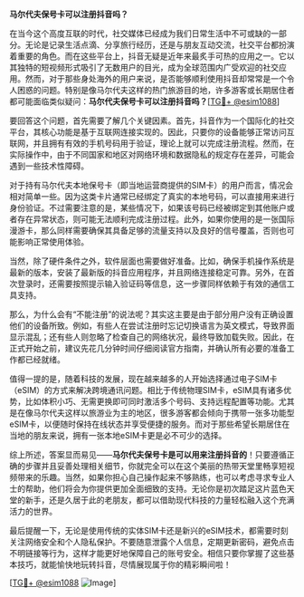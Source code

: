 **马尔代夫保号卡可以注册抖音吗？**

在当今这个高度互联的时代，社交媒体已经成为我们日常生活中不可或缺的一部分。无论是记录生活点滴、分享旅行经历，还是与朋友互动交流，社交平台都扮演着重要的角色。而在这些平台上，抖音无疑是近年来最炙手可热的应用之一。它以其独特的短视频形式吸引了无数用户的目光，成为全球范围内广受欢迎的社交应用。然而，对于那些身处海外的用户来说，是否能够顺利使用抖音却常常是一个令人困惑的问题。特别是像马尔代夫这样的热门旅游目的地，许多游客或长期居住者都可能面临类似疑问：**马尔代夫保号卡可以注册抖音吗？**[[TG💪+ @esim1088](https://t.me/s/esim1088)]

要回答这个问题，首先需要了解几个关键因素。首先，抖音作为一个国际化的社交平台，其核心功能是基于互联网连接实现的。因此，只要你的设备能够正常访问互联网，并且拥有有效的手机号码用于验证，理论上就可以完成注册流程。然而，在实际操作中，由于不同国家和地区对网络环境和数据隐私的规定存在差异，可能会遇到一些技术性障碍。

对于持有马尔代夫本地保号卡（即当地运营商提供的SIM卡）的用户而言，情况会相对简单一些。因为这类卡片通常已经绑定了真实的本地号码，可以直接用来进行身份验证。不过需要注意的是，某些情况下，如果该号码已经被绑定到其他账户或者存在异常状态，则可能无法顺利完成注册过程。此外，如果你使用的是一张国际漫游卡，那么同样需要确保其具备足够的流量支持以及良好的信号覆盖，否则也可能影响正常使用体验。

当然，除了硬件条件之外，软件层面也需要做好准备。比如，确保手机操作系统是最新的版本，安装了最新版的抖音应用程序，并且网络连接稳定可靠。另外，在首次登录时，还需要按照提示输入验证码等信息，这一步骤同样依赖于有效的通信工具支持。

那么，为什么会有“不能注册”的说法呢？其实这主要是由于部分用户没有正确设置他们的设备所致。例如，有些人在尝试注册时忘记切换语言为英文模式，导致界面显示混乱；还有些人则忽略了检查自己的网络状况，最终导致加载失败。因此，在正式开始之前，建议先花几分钟时间仔细阅读官方指南，并确认所有必要的准备工作都已经就绪。

值得一提的是，随着科技的发展，现在越来越多的人开始选择通过电子SIM卡（eSIM）的方式来解决跨境通讯问题。相比于传统物理SIM卡，eSIM具有诸多优势，比如体积小巧、无需更换即可同时激活多个号码、支持远程配置等功能。尤其是在像马尔代夫这样以旅游业为主的地区，很多游客都会倾向于携带一张多功能型eSIM卡，以便随时保持在线状态并享受便捷的服务。而对于那些希望长期居住在当地的朋友来说，拥有一张本地eSIM卡更是必不可少的选择。

综上所述，答案显而易见——**马尔代夫保号卡是可以用来注册抖音的**！只要遵循正确的步骤并且妥善处理相关细节，你就完全可以在这个美丽的热带天堂里畅享短视频带来的乐趣。当然，如果你担心自己操作起来不够熟练，也可以考虑寻求专业人士的帮助，他们将会为你提供更加全面细致的支持。无论你是初次踏足这片蓝色天堂的新手，还是久居于此的老朋友，都可以借助现代科技的力量轻松融入这个充满活力的世界。

最后提醒一下，无论是使用传统的实体SIM卡还是新兴的eSIM技术，都需要时刻关注网络安全和个人隐私保护。不要随意泄露个人信息，定期更新密码，避免点击不明链接等行为，这样才能更好地保障自己的账号安全。相信只要你掌握了这些基本技巧，就能愉快地玩转抖音，尽情展现属于你的精彩瞬间啦！

[[TG💪+ @esim1088](https://t.me/s/esim1088) ![Image](https://i.postimg.cc/4NQfJmqS/Snipaste-2025-05-13-00-14-12.png)]